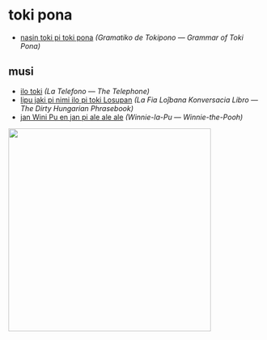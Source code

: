 # toki pona

* [nasin toki pi toki pona](nasin-toki/README.md) *(Gramatiko de Tokipono — Grammar of Toki Pona)*

## musi

* [ilo toki](musi/ilo-toki.md) *(La Telefono — The Telephone)*
* [lipu jaki pi nimi ilo pi toki Losupan](musi/lipu-jaki-pi-nimi-ilo-pi-toki-losupan.md) *(La Fia Loĵbana Konversacia Libro — The Dirty Hungarian Phrasebook)*
* [jan Wini Pu en jan pi ale ale ale](musi/jan-wini-pu-en-jan-pi-ale-ale-ale.md) *(Winnie-la-Pu — Winnie-the-Pooh)*

<img src="https://github.com/stefichjo/toki-pona/blob/master/musi/sitelen/o-pilin-pona-o-pu.jpg?raw=true" height="400">
